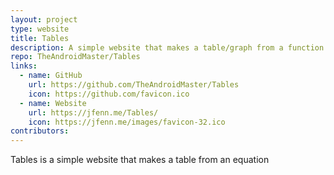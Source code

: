 ```yaml
---
layout: project
type: website
title: Tables
description: A simple website that makes a table/graph from a function.
repo: TheAndroidMaster/Tables
links:
  - name: GitHub
    url: https://github.com/TheAndroidMaster/Tables
    icon: https://github.com/favicon.ico
  - name: Website
    url: https://jfenn.me/Tables/
    icon: https://jfenn.me/images/favicon-32.ico
contributors:
---
```


Tables is a simple website that makes a table from an equation
